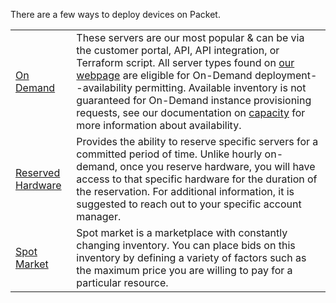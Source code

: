 <!-- <meta>
{
    "title":"Deployment Options",
    "description":"Learn more on deploment options on Packet",
    "tag":["Deployment", "Capacity"],
    "seo-title": "Packet Bare Metal Cloud Docs - Deployment Options",
    "seo-description": "Learn more on deploment options on Packet",
    "og-title": "Overview",
    "og-description": "Learn more on deploment options on Packet",
    "og-image": "/images/packet-product-docs.png"
}
</meta> -->


There are a few ways to deploy devices on Packet.


|   |  |
| ------------- | ------------- |
|[On Demand](https://www.packet.com/developers/docs/getting-started/deployment-options/on-demand/) | These servers are our most popular & can be via the customer portal, API, API integration, or Terraform script. All server types found on [our webpage](https://www.packet.com/cloud/servers/) are eligible for On-Demand deployment--availability permitting. Available inventory is not guaranteed for On-Demand instance provisioning requests, see our documentation on [capacity](https://www.packet.com/developers/docs/getting-started/deployment-options/capacity/) for more information about availability. |
| [Reserved Hardware](https://www.packet.com/developers/docs/getting-started/deployment-options/reserved-hardware/) | Provides the ability to reserve specific servers for a committed period of time. Unlike hourly on-demand, once you reserve hardware, you will have access to that specific hardware for the duration of the reservation. For additional information, it is suggested to reach out to your specific account manager. |
| [Spot Market](https://www.packet.com/developers/docs/getting-started/deployment-options/spot-market/) | Spot market is a marketplace with constantly changing inventory. You can place bids on this inventory by defining a variety of factors such as the maximum price you are willing to pay for a particular resource.
